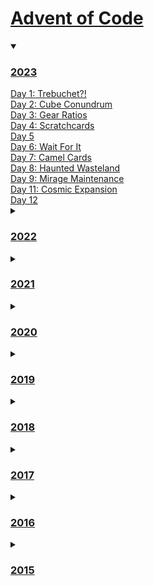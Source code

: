 # [Advent of Code](https://adventofcode.com/)
<details open>
<summary><h3><a href=./2023>2023</a></h3></summary>
<a href=./2023/Day01>Day 1: Trebuchet?!</a>
<br/>
<a href=./2023/Day02>Day 2: Cube Conundrum</a>
<br/>
<a href=./2023/Day03>Day 3: Gear Ratios</a>
<br/>
<a href=./2023/Day04>Day 4: Scratchcards</a>
<br/>
<a href=./2023/Day05>Day 5</a>
<br/>
<a href=./2023/Day06>Day 6: Wait For It</a>
<br/>
<a href=./2023/Day07>Day 7: Camel Cards</a>
<br/>
<a href=./2023/Day08>Day 8: Haunted Wasteland</a>
<br/>
<a href=./2023/Day09>Day 9: Mirage Maintenance</a>
<br/>
<a href=./2023/Day11>Day 11: Cosmic Expansion</a>
<br/>
<a href=./2023/Day12>Day 12</a>
<br/>
</details>
<details>
<summary><h3><a href=./2022>2022</a></h3></summary>
<a href=./2022/Day01>Day 1: Calorie Counting</a>
<br/>
<a href=./2022/Day02>Day 2: Rock Paper Scissors</a>
<br/>
<a href=./2022/Day03>Day 3: Rucksack Reorganization</a>
<br/>
<a href=./2022/Day04>Day 4: Camp Cleanup</a>
<br/>
<a href=./2022/Day05>Day 5: Supply Stacks</a>
<br/>
<a href=./2022/Day06>Day 6: Tuning Trouble</a>
<br/>
<a href=./2022/Day07>Day 7: No Space Left On Device</a>
<br/>
<a href=./2022/Day08>Day 8: Treetop Tree House</a>
<br/>
<a href=./2022/Day09>Day 9: Rope Bridge</a>
<br/>
<a href=./2022/Day10>Day 10: Cathode-Ray Tube</a>
<br/>
<a href=./2022/Day11>Day 11: Monkey in the Middle</a>
<br/>
<a href=./2022/Day12>Day 12: Hill Climbing Algorithm</a>
<br/>
<a href=./2022/Day13>Day 13: Distress Signal</a>
<br/>
<a href=./2022/Day14>Day 14: Regolith Reservoir</a>
<br/>
<a href=./2022/Day15>Day 15: Beacon Exclusion Zone</a>
<br/>
<a href=./2022/Day16>Day 16: Proboscidea Volcanium</a>
<br/>
<a href=./2022/Day17>Day 17: Pyroclastic Flow</a>
<br/>
<a href=./2022/Day18>Day 18: Boiling Boulders</a>
<br/>
<a href=./2022/Day19>Day 19: Not Enough Minerals</a>
<br/>
<a href=./2022/Day20>Day 20: Grove Positioning System</a>
<br/>
<a href=./2022/Day21>Day 21: Monkey Math</a>
<br/>
<a href=./2022/Day23>Day 23: Unstable Diffusion</a>
<br/>
<a href=./2022/Day25>Day 25: Full of Hot Air</a>
<br/>
</details>
<details>
<summary><h3><a href=./2021>2021</a></h3></summary>
<a href=./2021/Day01>Day 1: Sonar Sweep</a>
<br/>
<a href=./2021/Day02>Day 2: Dive!</a>
<br/>
<a href=./2021/Day03>Day 3: Binary Diagnostic</a>
<br/>
<a href=./2021/Day04>Day 4: Giant Squid</a>
<br/>
<a href=./2021/Day05>Day 5: Hydrothermal Venture</a>
<br/>
<a href=./2021/Day06>Day 6: Lanternfish</a>
<br/>
<a href=./2021/Day07>Day 7: The Treachery of Whales</a>
<br/>
<a href=./2021/Day08>Day 8: Seven Segment Search</a>
<br/>
<a href=./2021/Day09>Day 9: Smoke Basin</a>
<br/>
<a href=./2021/Day10>Day 10: Syntax Scoring</a>
<br/>
<a href=./2021/Day11>Day 11: Dumbo Octopus</a>
<br/>
</details>
<details>
<summary><h3><a href=./2020>2020</a></h3></summary>
<a href=./2020/Day01>Day 1: Report Repair</a>
<br/>
<a href=./2020/Day02>Day 2: Password Philosophy</a>
<br/>
<a href=./2020/Day03>Day 3: Toboggan Trajectory</a>
<br/>
<a href=./2020/Day04>Day 4: Passport Processing</a>
<br/>
<a href=./2020/Day05>Day 5: Binary Boarding</a>
<br/>
<a href=./2020/Day06>Day 6: Custom Customs</a>
<br/>
<a href=./2020/Day07>Day 7: Handy Haversacks</a>
<br/>
<a href=./2020/Day08>Day 8: Handheld Halting</a>
<br/>
<a href=./2020/Day09>Day 9: Encoding Error</a>
<br/>
<a href=./2020/Day10>Day 10: Adapter Array</a>
<br/>
<a href=./2020/Day11>Day 11: Seating System</a>
<br/>
<a href=./2020/Day12>Day 12: Rain Risk</a>
<br/>
<a href=./2020/Day13>Day 13: Shuttle Search</a>
<br/>
<a href=./2020/Day14>Day 14: Docking Data</a>
<br/>
<a href=./2020/Day15>Day 15: Rambunctious Recitation</a>
<br/>
<a href=./2020/Day16>Day 16: Ticket Translation</a>
<br/>
<a href=./2020/Day17>Day 17: Conway Cubes</a>
<br/>
<a href=./2020/Day18>Day 18: Operation Order</a>
<br/>
<a href=./2020/Day19>Day 19: Monster Messages</a>
<br/>
<a href=./2020/Day20>Day 20: Jurassic Jigsaw</a>
<br/>
<a href=./2020/Day21>Day 21: Allergen Assessment</a>
<br/>
<a href=./2020/Day22>Day 22: Crab Combat</a>
<br/>
<a href=./2020/Day23>Day 23: Crab Cups</a>
<br/>
<a href=./2020/Day24>Day 24: Lobby Layout</a>
<br/>
<a href=./2020/Day25>Day 25: Combo Breaker</a>
<br/>
</details>
<details>
<summary><h3><a href=./2019>2019</a></h3></summary>
<a href=./2019/Day01>Day 1: The Tyranny of the Rocket Equation</a>
<br/>
<a href=./2019/Day02>Day 2: 1202 Program Alarm</a>
<br/>
<a href=./2019/Day03>Day 3: Crossed Wires</a>
<br/>
<a href=./2019/Day04>Day 4: Secure Container</a>
<br/>
<a href=./2019/Day05>Day 5: Sunny with a Chance of Asteroids</a>
<br/>
<a href=./2019/Day06>Day 6: Universal Orbit Map</a>
<br/>
<a href=./2019/Day07>Day 7: Amplification Circuit</a>
<br/>
<a href=./2019/Day08>Day 8: Space Image Format</a>
<br/>
<a href=./2019/Day09>Day 9: Sensor Boost</a>
<br/>
<a href=./2019/Day10>Day 10: Monitoring Station</a>
<br/>
<a href=./2019/Day11>Day 11: Space Police</a>
<br/>
<a href=./2019/Day12>Day 12: The N-Body Problem</a>
<br/>
<a href=./2019/Day13>Day 13</a>
<br/>
<a href=./2019/Day14>Day 14</a>
<br/>
<a href=./2019/Day15>Day 15</a>
<br/>
<a href=./2019/Day16>Day 16</a>
<br/>
<a href=./2019/Day17>Day 17</a>
<br/>
<a href=./2019/Day19>Day 19</a>
<br/>
</details>
<details>
<summary><h3><a href=./2018>2018</a></h3></summary>
<a href=./2018/Day01>Day 1: Chronal Calibration</a>
<br/>
<a href=./2018/Day02>Day 2: Inventory Management System</a>
<br/>
<a href=./2018/Day03>Day 3: No Matter How You Slice It</a>
<br/>
<a href=./2018/Day04>Day 4: Repose Record</a>
<br/>
<a href=./2018/Day05>Day 5: Alchemical Reduction</a>
<br/>
<a href=./2018/Day06>Day 6: Chronal Coordinates</a>
<br/>
<a href=./2018/Day07>Day 7: The Sum of Its Parts</a>
<br/>
<a href=./2018/Day08>Day 8: Memory Maneuver</a>
<br/>
<a href=./2018/Day09>Day 9: Marble Mania</a>
<br/>
<a href=./2018/Day10>Day 10: The Stars Align</a>
<br/>
<a href=./2018/Day11>Day 11</a>
<br/>
<a href=./2018/Day12>Day 12: Subterranean Sustainability</a>
<br/>
<a href=./2018/Day13>Day 13</a>
<br/>
</details>
<details>
<summary><h3><a href=./2017>2017</a></h3></summary>
<a href=./2017/Day01>Day 1: Inverse Captcha</a>
<br/>
<a href=./2017/Day02>Day 2: Corruption Checksum</a>
<br/>
<a href=./2017/Day03>Day 3</a>
<br/>
</details>
<details>
<summary><h3><a href=./2016>2016</a></h3></summary>
<a href=./2016/Day01>Day 1: No Time for a Taxicab</a>
<br/>
<a href=./2016/Day02>Day 2: Bathroom Security</a>
<br/>
<a href=./2016/Day03>Day 3: Squares With Three Sides</a>
<br/>
</details>
<details>
<summary><h3><a href=./2015>2015</a></h3></summary>
<a href=./2015/Day01>Day 1: Not Quite Lisp</a>
<br/>
<a href=./2015/Day02>Day 2: I Was Told There Would Be No Math</a>
<br/>
<a href=./2015/Day03>Day 3: Perfectly Spherical Houses in a Vacuum</a>
<br/>
<a href=./2015/Day04>Day 4: The Ideal Stocking Stuffer</a>
<br/>
<a href=./2015/Day05>Day 5: Doesn't He Have Intern-Elves For This?</a>
<br/>
<a href=./2015/Day06>Day 6: Probably a Fire Hazard</a>
<br/>
<a href=./2015/Day07>Day 7: Some Assembly Required</a>
<br/>
<a href=./2015/Day08>Day 8: Matchsticks</a>
<br/>
<a href=./2015/Day09>Day 9: All in a Single Night</a>
<br/>
<a href=./2015/Day10>Day 10: Elves Look, Elves Say</a>
<br/>
<a href=./2015/Day11>Day 11: Corporate Policy</a>
<br/>
<a href=./2015/Day12>Day 12: JSAbacusFramework.io</a>
<br/>
<a href=./2015/Day13>Day 13: Knights of the Dinner Table</a>
<br/>
</details>
